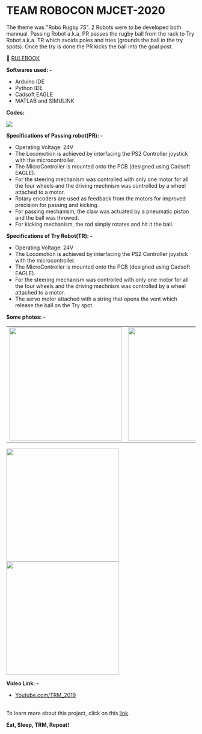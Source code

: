 # TEAM ROBOCON MJCET-2020



The theme was "Robo Rugby 7S". 2 Robots were to be developed both mannual. Passing Robot a.k.a. PR passes the rugby ball from the rack to Try Robot a.k.a. TR which avoids poles and tries (grounds the ball in the try spots). Once the try is done the PR kicks the ball into the goal post.


📕  [RULEBOOK](https://robu.in/wp-content/uploads/2019/08/robocon-2020-1.pdf)



**Softwares used: -**
 * Arduino IDE 
 * Python IDE
 * Cadsoft EAGLE
 * MATLAB and SIMULINK

**Codes:**

<a href="https://github.com/TEAMROBOCON-MJCET/TRM/tree/main/2020
"><img src="https://img.shields.io/badge/GitHub-100000?style=for-the-badge&logo=github&logoColor=white" /></a>

**Specifications of Passing robot(PR): -**
* Operating Voltage: 24V
* The Locomotion is achieved by interfacing the PS2 Controller joystick with the microcontroller.
* The MicroController is mounted onto the PCB (designed using Cadsoft EAGLE).
* For the steering mechanism was controlled with only one motor for all the four wheels and the driving mechnism was controlled by a wheel attached to a motor. 
* Rotary encoders are used as feedback from the motors for improved precision for passing and kicking.
* For passing mechanism, the claw was actuated by a pneumatic piston and the ball was throwed.
* For kicking mechanism, the rod simply rotates and hit it the ball.


**Specifications of Try Robot(TR): -**
* Operating Voltage: 24V
* The Locomotion is achieved by interfacing the PS2 Controller joystick with the microcontroller.
* The MicroController is mounted onto the PCB (designed using Cadsoft EAGLE).
* For the steering mechanism was controlled with only one motor for all the four wheels and the driving mechnism was controlled by a wheel attached to a motor. 
* The servo motor attached with a string that opens the vent which release the ball on the Try spot. 

**Some photos: -** <br>


<table>
  <tr>
    <td><img src="https://ibb.co/64wT3Lq" width="300" > </td>
    <td><img src="https://i.ibb.co/8NxpNBc/IMG-20190113-221416.jpg" width="300"></td>
    </tr>
</table>

<img src="https://i.ibb.co/MRq283Z/20190120-201105.jpg" width="300">  <img src="https://i.ibb.co/RbCNK64/20190112-005635.jpg" width="300">  







**Video Link: -**

 * [Youtube.com/TRM_2019](https://www.youtube.com/watch?v=6dfaND6Z6hM&t)

<br> To learn more about this project, click on this [link](https://sahq-azhar.github.io/robo2019.html).


**Eat, Sleep, TRM, Repeat!**
